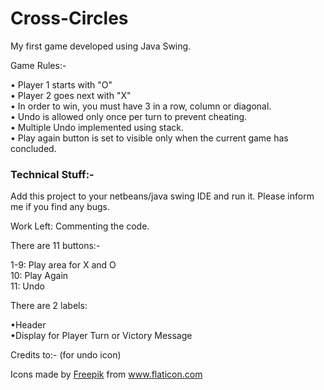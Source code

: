 # Cross-Circles

My first game developed using Java Swing.

Game Rules:-

• Player 1 starts with "O" <br>
• Player 2 goes next with "X" <br>
• In order to win, you must have 3 in a row, column or diagonal. <br>
• Undo is allowed only once per turn to prevent cheating. <br>
• Multiple Undo implemented using stack. <br>
• Play again button is set to visible only when the current game has concluded. <br>


<h3>Technical Stuff:-</h3>

Add this project to your netbeans/java swing IDE and run it.
Please inform me if you find any bugs.

Work Left: Commenting the code.

There are 11 buttons:-

1-9: Play area for X and O <br>
10: Play Again <br>
11: Undo <br>


There are 2 labels:

•Header <br>
•Display for Player Turn or Victory Message <br>


Credits to:- (for undo icon)
<div>Icons made by <a href="https://www.flaticon.com/authors/freepik" title="Freepik">Freepik</a> from <a href="https://www.flaticon.com/"             title="Flaticon">www.flaticon.com</a></div>
